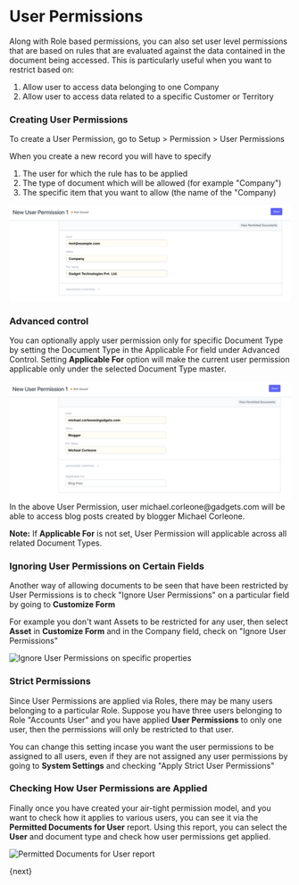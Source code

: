 <!-- add-breadcrumbs -->
# User Permissions

Along with Role based permissions, you can also set user level permissions that are based on rules that are evaluated against the data contained in the document being accessed. This is particularly useful when you want to restrict based on:

1. Allow user to access data belonging to one Company
2. Allow user to access data related to a specific Customer or Territory

### Creating User Permissions

To create a User Permission, go to Setup > Permission > User Permissions

When you create a new record you will have to specify

1. The user for which the rule has to be applied
2. The type of document which will be allowed (for example "Company")
3. The specific item that you want to allow (the name of the "Company)

<img src="../../../../../assets/img/users-and-permissions/user-perms/new-user-permission.png" class="screenshot" alt="Creating a new user permission">

### Advanced control

You can optionally apply user permission only for specific Document Type by setting the Document Type in the Applicable For field under Advanced Control.
Setting **Applicable For** option will make the current user permission applicable only under the selected Document Type master.

<img src="../../../../../assets/img/users-and-permissions/user-perms/advanced-control.png" class="screenshot" alt="Creating a new user permission">
In the above User Permission, user michael.corleone@gadgets.com will be able to access blog posts created by blogger Michael Corleone.

**Note:** If **Applicable For** is not set, User Permission will applicable across all related Document Types.

### Ignoring User Permissions on Certain Fields

Another way of allowing documents to be seen that have been restricted by User Permissions is to check "Ignore User Permissions" on a particular field by going to **Customize Form**

For example you don't want Assets to be restricted for any user, then select **Asset** in **Customize Form** and in the Company field, check on "Ignore User Permissions"


<img src="../../../../../assets/img/users-and-permissions/user-perms/ignore-user-permissions.png" class="screenshot" alt="Ignore User Permissions on specific properties">


### Strict Permissions

Since User Permissions are applied via Roles, there may be many users belonging to a particular Role. Suppose you have three users belonging to Role "Accounts User" and you have applied **User Permissions** to only one user, then the permissions will only be restricted to that user.

You can change this setting incase you want the user permissions to be assigned to all users, even if they are not assigned any user permissions by going to **System Settings** and checking "Apply Strict User Permissions"

### Checking How User Permissions are Applied

Finally once you have created your air-tight permission model, and you want to check how it applies to various users, you can see it via the **Permitted Documents for User** report. Using this report, you can select the **User** and document type and check how user permissions get applied.

<img src="../../../../../assets/img/users-and-permissions/user-perms/permitted-documents.png" class="screenshot" alt="Permitted Documents for User report">

{next}
